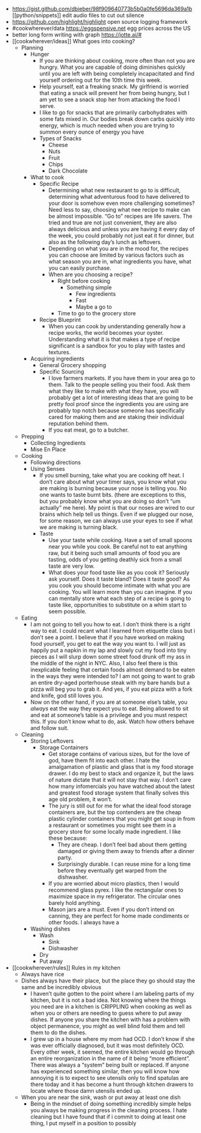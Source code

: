 - https://gist.github.com/dbieber/98f909640773b5b0a0fe5696da369a1b [[python/snippets]] edit audio files to cut out silence
- https://github.com/highlight/highlight open source logging framework
- #cookwherever/data https://eggspensive.net egg prices across the US
- better long form writing with graph https://jotte.ai/#
- [[cookwherever/ideas]] What goes into cooking?
	- Planning
		- Hunger
			- If you are thinking about cooking, more often than not you are hungry. What you are capable of doing diminishes quickly until you are left with being completely incapacitated and find yourself ordering out for the 10th time this week.
			- Help yourself, eat a freaking snack. My girlfriend is worried that eating a snack will prevent her from being hungry, but  I am yet to see a snack stop her from attacking the food I serve.
			- I like to go for snacks that are primarily carbohydrates with some fats mixed in. Our bodies break down carbs quickly into energy, which is much needed when you are trying to summon every ounce of energy you have
			- Types of Snacks
				- Cheese
				- Nuts
				- Fruit
				- Chips
				- Dark Chocolate
		- What to cook
			- Specific Recipe
				- Determining what new restaurant to go to is difficult, determining what adventurous food to have delivered to your door is somehow even more challenging sometimes? Need less to say, choosing what nee recipe to make can be almost impossible. “Go to” recipes are life savers. The tried and true are not just convenient, they are also always delicious and unless you are having it every day of the week, you could probably not just eat it for dinner, but also as the following day’s lunch as leftovers.
				- Depending on what you are in the mood for, the recipes you can choose are limited by various factors such as what season you are in, what ingredients you have, what you can easily purchase.
				- When are you choosing a recipe?
					- Right before cooking
						- Something simple
							- Few ingredients
							- Fast
							- Maybe a go to
					- Time to go to the grocery store
			- Recipe Blueprint
				- When you can cook by understanding generally how a recipe works, the world becomes your oyster. Understanding what it is that makes a type of recipe significant is a sandbox for you to play with tastes and textures.
		- Acquiring ingredients
			- General Grocery shopping
			- Specific Sourcing
				- I love farmers markets. If you have them in your area go to them. Talk to the people selling you their food. Ask them what they like to make with what they have, you will probably get a lot of interesting ideas that are going to be pretty fool proof since the ingredients you are using are probably top notch because someone has specifically cared for making them and are staking their individual reputation behind them.
				- If you eat meat, go to a butcher.
	- Prepping
		- Collecting Ingredients
		- Mise En Place
	- Cooking
		- Following directions
		- Using Senses
			- If you smell burning, take what you are cooking off heat. I don’t care about what your timer says, you know what you are making  is burning because your nose is telling you. No one wants to taste burnt bits. (there are exceptions to this, but you probably know what you are doing so don’t “um actually” me here). My point is that our noses are wired to our brains which help tell us things. Even if we plugged our nose, for some reason, we can always use your eyes to see if what we are making is turning black.
			- Taste
				- Use your taste while cooking. Have a set of small spoons near you while you cook. Be careful not to eat anything raw, but it being such small amounts of food you are tasting, odds of you getting deathly sick from a small taste are very low.
				- What does your food taste like as you cook it? Seriously ask yourself. Does it taste bland? Does it taste good? As you cook you should become intimate with what you are cooking. You will learn more than you can imagine. If you can mentally store what each step of a recipe is going to taste like, opportunities to substitute on a whim start to seem possible.
	- Eating
		- I am not going to tell you how to eat. I don’t think there is a right way to eat. I could recant what I learned from etiquette class but i don’t see a point. I believe that if you have worked on making food yourself, you get to eat the way you want to. I will just as happily put a napkin in my lap and slowly cut my food into tiny pieces as I will slurp down some street food drunk off my ass in the middle of the night in NYC. Also, I also feel there is this inexplicable feeling that certain foods almost demand to be eaten in the ways they were intended to? I am not going to want to grab an entire dry-aged porterhouse steak with my bare hands but a pizza will beg you to grab it. And yes, if you eat pizza with a fork and knife, god still loves you.
		- Now on the other hand, if you are at someone else’s table, you _always_ eat the way they expect you to eat. Being allowed to sit and eat at someone’s table is a privilege and you must respect this. If you don’t know what to do, ask. Watch how others behave and follow suit.
	- Cleaning
		- Storing Leftovers
			- Storage Containers
				- Get storage contains of various sizes, but for the love of god, have them fit into each other. I hate the amalgamation of plastic and glass that is my food storage drawer. I do my best to stack and organize it, but the laws of nature dictate that it will not stay that way. I don’t care how many infomercials you have watched about the latest and greatest food storage system that finally solves this age old problem, it won’t.
				- The jury is still out for me for what the ideal food storage containers are, but the top contenders are the cheap plastic cylinder containers that you might get soup in from a restaurant or sometimes you might see them in a grocery store for some locally made ingredient. I like these because:
					- They are cheap. I don’t feel bad about them getting damaged or giving them away to friends after a dinner party.
					- Surprisingly durable. I can reuse mine for a long time before they eventually get warped from the dishwasher.
				- If you are worried about micro plastics, then I would recommend glass pyrex. I like the rectangular ones to maximize space in my refrigerator. The circular ones barely hold anything.
				- Mason jars are a must. Even if you don’t intend on canning, they are perfect for home made condiments or other foods. I always have a
		- Washing dishes
			- Wash
				- Sink
				- Dishwasher
			- Dry
			- Put away
- [[cookwherever/rules]] Rules in my kitchen
	- Always have rice
	- Dishes always have their place, but the place they go should stay the same and be incredibly obvious
		- I haven’t quite gotten to the point where I am labeling parts of my kitchen, but it is not a bad idea. Not knowing where the things you need are in a kitchen is CRIPPLING when cooking as well as when you or others are needing to guess where to put away dishes. If anyone you share the kitchen with has a problem with object permanence, you might as well blind fold them and tell them to do the dishes.
		- I grew up in a house where my mom had OCD. I don’t know if she was ever officially diagnosed, but it was most definitely OCD. Every other week, it seemed, the entire kitchen would go through an entire reorganization in the name of it being “more efficient”. There was always a “system” being built or replaced. If anyone has experienced something similar, then you will know how annoying it is to expect to see utensils only to find spatulas are there today and it has become a hunt through kitchen drawers to locate where those damn utensils ended up.
	- When you are near the sink, wash or put away at least one dish
		- Being in the mindset of doing something incredibly simple helps you always be making progress in the cleaning process. I hate cleaning but I have found that if i commit to doing at least one thing, I put myself in a position to possibly